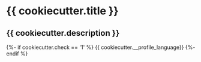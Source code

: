 # {{ cookiecutter.title }}
## {{ cookiecutter.description }}

{%- if cookiecutter.check == '1' %}
{{ cookiecutter.__profile_language}}
{%- endif %}
